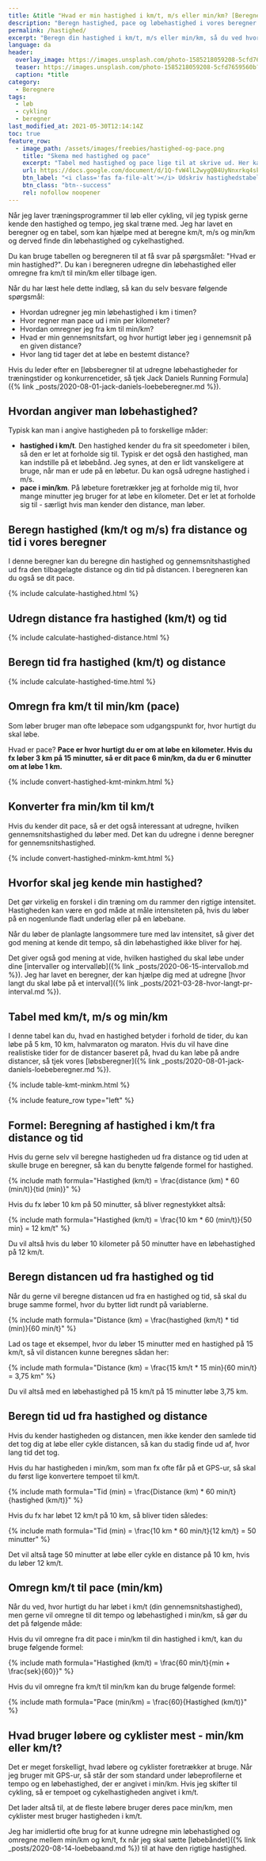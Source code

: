 ```yaml
---
title: &title "Hvad er min hastighed i km/t, m/s eller min/km? [Beregner]"
description: "Beregn hastighed, pace og løbehastighed i vores beregner ✔ Hvordan udregner man km/t, m/s og min/km ✔ Omregning fra km/t til min/km ✔ Tabel"
permalink: /hastighed/
excerpt: "Beregn din hastighed i km/t, m/s eller min/km, så du ved hvor hurtigt du løber eller cykler. Du kan også se en tabel, så du ikke behøver at regne."
language: da
header:
  overlay_image: https://images.unsplash.com/photo-1585218059208-5cfd7659560b?ixid=MnwxMjA3fDB8MHxwaG90by1wYWdlfHx8fGVufDB8fHx8&ixlib=rb-1.2.1&auto=format&fit=crop&w=1900&q=5
  teaser: https://images.unsplash.com/photo-1585218059208-5cfd7659560b?ixid=MnwxMjA3fDB8MHxwaG90by1wYWdlfHx8fGVufDB8fHx8&ixlib=rb-1.2.1&auto=format&fit=crop&w=400&q=5
  caption: *title
category:
  - Beregnere
tags:
  - løb
  - cykling
  - beregner
last_modified_at: 2021-05-30T12:14:14Z
toc: true
feature_row:
  - image_path: /assets/images/freebies/hastighed-og-pace.png
    title: "Skema med hastighed og pace"
    excerpt: "Tabel med hastighed og pace lige til at skrive ud. Her kan du hurtigt se, hvad en hastighed i km/t eller m/s svarer til i dit pace i min/km."
    url: https://docs.google.com/document/d/1Q-fvW4lL2wygQB4UyNnxrkq4sknXczDUSF7tw8hV-do/copy?usp=sharing
    btn_label: "<i class='fas fa-file-alt'></i> Udskriv hastighedstabel"
    btn_class: "btn--success"
    rel: nofollow noopener
---
```


Når jeg laver træningsprogrammer til løb eller cykling, vil jeg typisk gerne kende den hastighed og tempo, jeg skal træne med. Jeg har lavet en beregner og en tabel, som kan hjælpe med at beregne km/t, m/s og min/km og derved finde din løbehastighed og cykelhastighed.

Du kan bruge tabellen og beregneren til at få svar på spørgsmålet: "Hvad er min hastighed?". Du kan i beregneren udregne din løbehastighed eller omregne fra km/t til min/km eller tilbage igen.

Når du har læst hele dette indlæg, så kan du selv besvare følgende spørgsmål:

- Hvordan udregner jeg min løbehastighed i km i timen?
- Hvor regner man pace ud i min per kilometer?
- Hvordan omregner jeg fra km til min/km?
- Hvad er min gennemsnitsfart, og hvor hurtigt løber jeg i gennemsnit på en given distance?
- Hvor lang tid tager det at løbe en bestemt distance?

Hvis du leder efter en [løbsberegner til at udregne løbehastigheder for træningstider og konkurrencetider, så tjek Jack Daniels Running Formula]({% link _posts/2020-08-01-jack-daniels-loebeberegner.md %}).

## Hvordan angiver man løbehastighed?

Typisk kan man i angive hastigheden på to forskellige måder:

- **hastighed i km/t**. Den hastighed kender du fra sit speedometer i bilen, så den er let at forholde sig til. Typisk er det også den hastighed, man kan indstille på et løbebånd. Jeg synes, at den er lidt vanskeligere at bruge, når man er ude på en løbetur. Du kan også udregne hastighed i m/s.
- **pace i min/km**. På løbeture foretrækker jeg at forholde mig til, hvor mange minutter jeg bruger for at løbe en kilometer. Det er let at forholde sig til - særligt hvis man kender den distance, man løber.

## Beregn hastighed (km/t og m/s) fra distance og tid i vores beregner

I denne beregner kan du beregne din hastighed og gennemsnitshastighed ud fra den tilbagelagte distance og din tid på distancen. I beregneren kan du også se dit pace.

{% include calculate-hastighed.html %}

## Udregn distance fra hastighed (km/t) og tid

{% include calculate-hastighed-distance.html %}

## Beregn tid fra hastighed (km/t) og distance

{% include calculate-hastighed-time.html %}

## Omregn fra km/t til min/km (pace)

Som løber bruger man ofte løbepace som udgangspunkt for, hvor hurtigt du skal løbe.

Hvad er pace? **Pace er hvor hurtigt du er om at løbe en kilometer. Hvis du fx løber 3 km på 15 minutter, så er dit pace 6 min/km, da du er 6 minutter om at løbe 1 km.**

{% include convert-hastighed-kmt-minkm.html %}

## Konverter fra min/km til km/t

Hvis du kender dit pace, så er det også interessant at udregne, hvilken gennemsnitshastighed du løber med. Det kan du udregne i denne beregner for gennemsnitshastighed.

{% include convert-hastighed-minkm-kmt.html %}

## Hvorfor skal jeg kende min hastighed?

Det gør virkelig en forskel i din træning om du rammer den rigtige intensitet. Hastigheden kan være en god måde at måle intensiteten på, hvis du løber på en nogenlunde fladt underlag eller på en løbebane.

Når du løber de planlagte langsommere ture med lav intensitet, så giver det god mening at kende dit tempo, så din løbehastighed ikke bliver for høj.

Det giver også god mening at vide, hvilken hastighed du skal løbe under dine [intervaller og intervalløb]({% link _posts/2020-06-15-intervallob.md %}). Jeg har lavet en beregner, der kan hjælpe dig med at udregne [hvor langt du skal løbe på et interval]({% link _posts/2021-03-28-hvor-langt-pr-interval.md %}).

## Tabel med km/t, m/s og min/km

I denne tabel kan du, hvad en hastighed betyder i forhold de tider, du kan løbe på 5 km, 10 km, halvmaraton og maraton. Hvis du vil have dine realistiske tider for de distancer baseret på, hvad du kan løbe på andre distancer, så tjek vores [løbsberegner]({% link _posts/2020-08-01-jack-daniels-loebeberegner.md %}).

{% include table-kmt-minkm.html %}

{% include feature_row type="left" %}

## Formel: Beregning af hastighed i km/t fra distance og tid

Hvis du gerne selv vil beregne hastigheden ud fra distance og tid uden at skulle bruge en beregner, så kan du benytte følgende formel for hastighed.

{% include math formula="Hastighed (km/t) = \frac{distance (km) * 60 (min/t)}{tid (min)}" %}

Hvis du fx løber 10 km på 50 minutter, så bliver regnestykket altså:

{% include math formula="Hastighed (km/t) = \frac{10 km * 60 (min/t)}{50 min} = 12 km/t" %}

Du vil altså hvis du løber 10 kilometer på 50 minutter have en løbehastighed på 12 km/t.

## Beregn distancen ud fra hastighed og tid

Når du gerne vil beregne distancen ud fra en hastighed og tid, så skal du bruge samme formel, hvor du bytter lidt rundt på variablerne.

{% include math formula="Distance (km) = \frac{hastighed (km/t) * tid (min)}{60 min/t}" %}

Lad os tage et eksempel, hvor du løber 15 minutter med en hastighed på 15 km/t, så vil distancen kunne beregnes sådan her:

{% include math formula="Distance (km) = \frac{15 km/t * 15 min}{60 min/t} = 3,75 km" %}

Du vil altså med en løbehastighed på 15 km/t på 15 minutter løbe 3,75 km.

## Beregn tid ud fra hastighed og distance

Hvis du kender hastigheden og distancen, men ikke kender den samlede tid det tog dig at løbe eller cykle distancen, så kan du stadig finde ud af, hvor lang tid det tog.

Hvis du har hastigheden i min/km, som man fx ofte får på et GPS-ur, så skal du først lige konvertere tempoet til km/t.

{% include math formula="Tid (min) = \frac{Distance (km) * 60 min/t}{hastighed (km/t)}" %}

Hvis du fx har løbet 12 km/t på 10 km, så bliver tiden således:

{% include math formula="Tid (min) = \frac{10 km * 60 min/t}{12 km/t} = 50 minutter" %}

Det vil altså tage 50 minutter at løbe eller cykle en distance på 10 km, hvis du løber 12 km/t.

## Omregn km/t til pace (min/km)

Når du ved, hvor hurtigt du har løbet i km/t (din gennemsnitshastighed), men gerne vil omregne til dit tempo og løbehastighed i min/km, så gør du det på følgende måde:

Hvis du vil omregne fra dit pace i min/km til din hastighed i km/t, kan du bruge følgende formel:

{% include math formula="Hastighed (km/t) = \frac{60 min/t}{min + \frac{sek}{60}}" %}

Hvis du vil omregne fra km/t til min/km kan du bruge følgende formel:

{% include math formula="Pace (min/km) = \frac{60}{Hastighed (km/t)}" %}

## Hvad bruger løbere og cyklister mest - min/km eller km/t?

Det er meget forskelligt, hvad løbere og cyklister foretrækker at bruge. Når jeg bruger mit GPS-ur, så står der som standard under løbeprofilerne et tempo og en løbehastighed, der er angivet i min/km. Hvis jeg skifter til cykling, så er tempoet og cykelhastigheden angivet i km/t.

Det lader altså til, at de fleste løbere bruger deres pace min/km, men cyklister mest bruger hastigheden i km/t.

Jeg har imidlertid ofte brug for at kunne udregne min løbehastighed og omregne mellem min/km og km/t, fx når jeg skal sætte [løbebåndet]({% link _posts/2020-08-14-loebebaand.md %}) til at have den rigtige hastighed.

